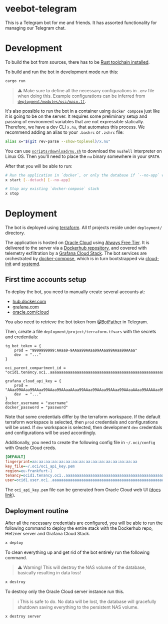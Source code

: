 [rust-toolchain]: https://www.rust-lang.org/tools/install

# veebot-telegram

This is a Telegram bot for me and friends.
It has assorted functionality for managing our Telegram chat.


# Development

To build the bot from sources, there has to be [Rust toolchain installed][rust-toolchain].

To build and run the bot in development mode run this:

```bash
cargo run
```

> ⚠️ Make sure to define all the necessary configurations in `.env` file when doing this. Example configurations can be inferred from [`deployment/modules/oci/main.tf`](deployment/modules/oci/main.tf).

It's also possible to run the bot in a container using `docker compose` just like it is going to be on the server. It requires some preliminary setup and passing of environment variables that are not expressible statically. Therefore, we have a dev CLI `x.nu`, that automates this process. We recommend adding an alias to your `.bashrc` or `.zshrc` file:

```bash
alias x="$(git rev-parse --show-toplevel)/x.nu"
```

You can use [`scripts/download/nu.sh`](scripts/download/nu.sh) to download the `nushell` interpreter on Linux OS. Then you'll need to place the `nu` binary somewhere in your `$PATH`.

After that you will be able to run:

```bash
# Run the application in `docker`, or only the database if `--no-app` was specified
x start [--detach] [--no-app]

# Stop any existing `docker-compose` stack
x stop
```

# Deployment

The bot is deployed using [terraform]. All tf projects reside under `deployment/` directory.

The application is hosted on [Oracle Cloud][oracle-cloud] using [Always Free Tier][oci-always-free]. It is delivered to the server via a [Dockerhub repository][dockerhub-repo], and covered with telemetry exfiltration by a [Grafana Cloud Stack][grafana-cloud]. The bot services are orchestrated by [docker-compose], which is in turn bootstrapped via [cloud-init] and [systemd].

## First time accounts setup

To deploy the bot, you need to manually create several accounts at:

- [hub.docker.com](https://hub.docker.com/)
- [grafana.com](https://grafana.com/)
- [oracle.com/cloud][oracle-cloud]

You also need to retrieve the bot token from [@BotFather] in Telegram.

Then, create a file `deployment/project/terraform.tfvars` with the secrets and credentials:

```hcl
tg_bot_token = {
    prod = "9999999999:AAaa9-9AAaa99AAaa99AAaa99AAaa99AAaa"
    dev  = "..."
}

oci_parent_compartment_id = "ocid1.tenancy.oc1..aaaaaaaaaaaaaaaaaaaaaaaaaaaaaaaaaaaaaaaaaaaaaaaaaaaaaaaaaaaa"

grafana_cloud_api_key = {
    prod = "AAaa99AAaa99AAaa99AAaa99AAaaAAaa99AAaa99AAaa99AAaa99AAaaAAaa99AAAAaa99AAaa99AAa99AAAAaa99AAaa99AAa99AAAAaa9="
    dev  = "..."
}
docker_username = "username"
docker_password = "password"
```

Note that some credentials differ by the terraform workspace. If the default terraform workspace is selected, then `prod` credentials and configurations will be used. If `dev` workspace is selected, then development `dev` credentials and configurations will be used accordingly.

Additionally, you need to create the following config file in `~/.oci/config` with Oracle Cloud creds.

```ini
[DEFAULT]
fingerprint=aa:aa:aa:aa:aa:aa:aa:aa:aa:aa:aa:aa:aa:aa:aa:aa
key_file=~/.oci/oci_api_key.pem
region=eu-frankfurt-1
tenancy=ocid1.tenancy.oc1..aaaaaaaaaaaaaaaaaaaaaaaaaaaaaaaaaaaaaaaaaaaaaaaaaaaaaaaaaaaa
user=ocid1.user.oc1..aaaaaaaaaaaaaaaaaaaaaaaaaaaaaaaaaaaaaaaaaaaaaaaaaaaaaaaaaaaa
```

The `oci_api_key.pem` file can be generated from Oracle Cloud web UI ([docs link](https://docs.oracle.com/en-us/iaas/Content/API/Concepts/apisigningkey.htm)).

## Deployment routine

After all the necessary credentials are configured, you will be able to run the following command to deploy the entire stack with the Dockerhub repo, Hetzner server and Grafana Cloud Stack.

```bash
x deploy
```

To clean everything up and get rid of the bot entirely run the following command.

> ⚠️ Warning! This will destroy the NAS volume of the database, basically resulting in data loss!

```bash
x destroy
```

To destroy only the Oracle Cloud server instance run this.

> ℹ This is safe to do. No data will be lost, the database will gracefully shutdown saving everything to the persistent NAS volume.
```bash
x destroy server
```

[terraform]: https://www.terraform.io/
[oracle-cloud]: https://www.oracle.com/cloud/
[oci-always-free]: https://www.oracle.com/cloud/free/
[dockerhub-repo]: https://hub.docker.com/repository/docker/veetaha/veebot-telegram
[grafana-cloud]: https://grafana.com/products/cloud/
[docker-compose]: https://docs.docker.com/compose/
[cloud-init]: https://cloudinit.readthedocs.io/en/latest/
[systemd]: https://www.freedesktop.org/wiki/Software/systemd/
[@BotFather]: https://core.telegram.org/bots
